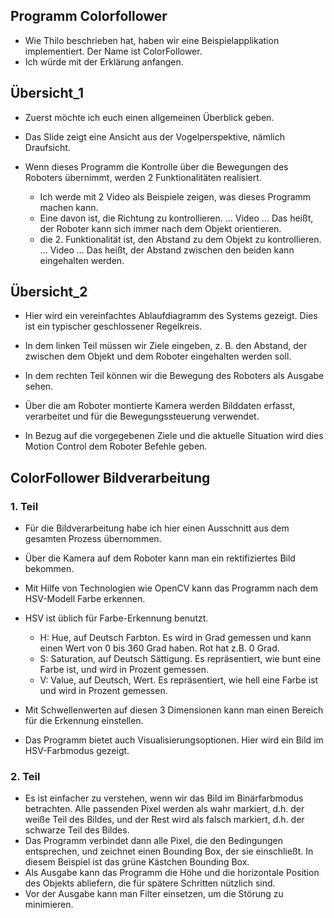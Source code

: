 ## Programm Colorfollower 
- Wie Thilo beschrieben hat, haben wir eine Beispielapplikation implementiert. Der Name ist ColorFollower. 
- Ich würde mit der Erklärung anfangen. 

## Übersicht_1 
- Zuerst möchte ich euch einen allgemeinen Überblick geben. 

- Das Slide zeigt eine Ansicht aus der Vogelperspektive, nämlich Draufsicht. 
- Wenn dieses Programm die Kontrolle über die Bewegungen des Roboters übernimmt, werden 2 Funktionalitäten realisiert. 
	- Ich werde mit 2 Video als Beispiele zeigen, was dieses Programm machen kann. 
	- Eine davon ist, die Richtung zu kontrollieren. ... Video ... Das heißt, der Roboter kann sich immer nach dem Objekt orientieren. 
	- die 2. Funktionalität ist, den Abstand zu dem Objekt zu kontrollieren. ... Video ... Das heißt, der Abstand zwischen den beiden kann eingehalten werden. 

## Übersicht_2 
- Hier wird ein vereinfachtes Ablaufdiagramm des Systems gezeigt. Dies ist ein typischer geschlossener Regelkreis. 

- In dem linken Teil müssen wir Ziele eingeben, z. B. den Abstand, der zwischen dem Objekt und dem Roboter eingehalten werden soll. 
- In dem rechten Teil können wir die Bewegung des Roboters als Ausgabe sehen. 
- Über die am Roboter montierte Kamera werden Bilddaten erfasst, verarbeitet und für die Bewegungssteuerung verwendet. 
- In Bezug auf die vorgegebenen Ziele und die aktuelle Situation wird dies Motion Control dem Roboter Befehle geben. 

## ColorFollower Bildverarbeitung 
### 1. Teil 
- Für die Bildverarbeitung habe ich hier einen Ausschnitt aus dem gesamten Prozess übernommen. 

- Über die Kamera auf dem Roboter kann man ein rektifiziertes Bild bekommen. 
- Mit Hilfe von Technologien wie OpenCV kann das Programm nach dem HSV-Modell Farbe erkennen. 

- HSV ist üblich für Farbe-Erkennung benutzt. 
	- H: Hue, auf Deutsch Farbton. Es wird in Grad gemessen und kann einen Wert von 0 bis 360 Grad haben. Rot hat z.B. 0 Grad. 
	- S: Saturation, auf Deutsch Sättigung. Es repräsentiert, wie bunt eine Farbe ist, und wird in Prozent gemessen. 
	- V: Value, auf Deutsch, Wert. Es repräsentiert, wie hell eine Farbe ist und wird in Prozent gemessen. 
- Mit Schwellenwerten auf diesen 3 Dimensionen kann man einen Bereich für die Erkennung einstellen. 
- Das Programm bietet auch Visualisierungsoptionen. Hier wird ein Bild im HSV-Farbmodus gezeigt. 

### 2. Teil 
- Es ist einfacher zu verstehen, wenn wir das Bild im Binärfarbmodus betrachten. Alle passenden Pixel werden als wahr markiert, d.h. der weiße Teil des Bildes, und der Rest wird als falsch markiert, d.h. der schwarze Teil des Bildes. 
- Das Programm verbindet dann alle Pixel, die den Bedingungen entsprechen, und zeichnet einen Bounding Box, der sie einschließt. In diesem Beispiel ist das grüne Kästchen Bounding Box. 
- Als Ausgabe kann das Programm die Höhe und die horizontale Position des Objekts abliefern, die für spätere Schritten nützlich sind. 
- Vor der Ausgabe kann man Filter einsetzen, um die Störung zu minimieren. 